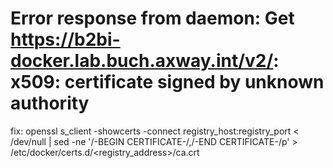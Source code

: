 # Error response from daemon: Get https://b2bi-docker.lab.buch.axway.int/v2/: x509: certificate signed by unknown authority
fix: openssl s_client -showcerts -connect registry_host:registry_port < /dev/null | sed -ne '/-BEGIN CERTIFICATE-/,/-END CERTIFICATE-/p' > /etc/docker/certs.d/<registry_address>/ca.crt
